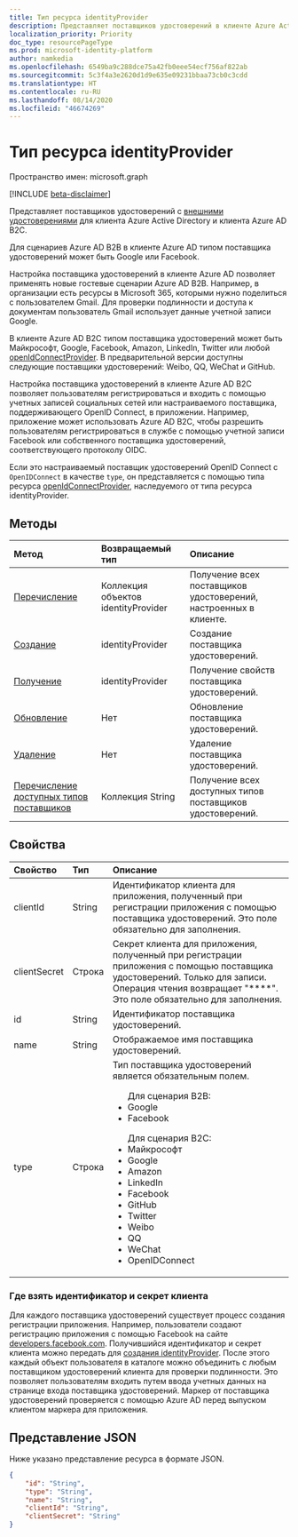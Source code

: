 ```yaml
---
title: Тип ресурса identityProvider
description: Представляет поставщиков удостоверений в клиенте Azure Active Directory и клиенте Azure AD B2C.
localization_priority: Priority
doc_type: resourcePageType
ms.prod: microsoft-identity-platform
author: namkedia
ms.openlocfilehash: 6549ba9c288dce75a42fb0eee54ecf756af822ab
ms.sourcegitcommit: 5c3f4a3e2620d1d9e635e09231bbaa73cb0c3cdd
ms.translationtype: HT
ms.contentlocale: ru-RU
ms.lasthandoff: 08/14/2020
ms.locfileid: "46674269"
---
```

# <a name="identityprovider-resource-type"></a>Тип ресурса identityProvider

Пространство имен: microsoft.graph

[!INCLUDE [beta-disclaimer](../../includes/beta-disclaimer.md)]

Представляет поставщиков удостоверений с [внешними удостоверениями](https://docs.microsoft.com/azure/active-directory/external-identities/) для клиента Azure Active Directory и клиента Azure AD B2C.

Для сценариев Azure AD B2B в клиенте Azure AD типом поставщика удостоверений может быть Google или Facebook.

Настройка поставщика удостоверений в клиенте Azure AD позволяет применять новые гостевые сценарии Azure AD B2B. Например, в организации есть ресурсы в Microsoft 365, которыми нужно поделиться с пользователем Gmail. Для проверки подлинности и доступа к документам пользователь Gmail использует данные учетной записи Google.

В клиенте Azure AD B2C типом поставщика удостоверений может быть Майкрософт, Google, Facebook, Amazon, LinkedIn, Twitter или любой [openIdConnectProvider](../resources/openidconnectprovider.md). В предварительной версии доступны следующие поставщики удостоверений: Weibo, QQ, WeChat и GitHub.

Настройка поставщика удостоверений в клиенте Azure AD B2C позволяет пользователям регистрироваться и входить с помощью учетных записей социальных сетей или настраиваемого поставщика, поддерживающего OpenID Connect, в приложении. Например, приложение может использовать Azure AD B2C, чтобы разрешить пользователям регистрироваться в службе с помощью учетной записи Facebook или собственного поставщика удостоверений, соответствующего протоколу OIDC.


Если это настраиваемый поставщик удостоверений OpenID Connect с `OpenIDConnect` в качестве `type`, он представляется с помощью типа ресурса [openIdConnectProvider](../resources/openidconnectprovider.md), наследуемого от типа ресурса identityProvider. 

## <a name="methods"></a>Методы

| Метод       | Возвращаемый тип  |Описание|
|:---------------|:--------|:----------|
|[Перечисление](../api/identityprovider-list.md)|Коллекция объектов identityProvider|Получение всех поставщиков удостоверений, настроенных в клиенте.|
|[Создание](../api/identityprovider-post-identityproviders.md)|identityProvider|Создание поставщика удостоверений.|
|[Получение](../api/identityprovider-get.md) |identityProvider|Получение свойств поставщика удостоверений.|
|[Обновление](../api/identityprovider-update.md)|Нет|Обновление поставщика удостоверений.|
|[Удаление](../api/identityprovider-delete.md)|Нет|Удаление поставщика удостоверений.|
|[Перечисление доступных типов поставщиков](../api/identityprovider-list-availableprovidertypes.md)|Коллекция String|Получение всех доступных типов поставщиков удостоверений.|

## <a name="properties"></a>Свойства

|Свойство|Тип|Описание|
|:---------------|:--------|:----------|
|clientId|String|Идентификатор клиента для приложения, полученный при регистрации приложения с помощью поставщика удостоверений. Это поле обязательно для заполнения.|
|clientSecret|Строка|Секрет клиента для приложения, полученный при регистрации приложения с помощью поставщика удостоверений. Только для записи. Операция чтения возвращает "\*\*\*\*". Это поле обязательно для заполнения.|
|id|String|Идентификатор поставщика удостоверений.|
|name|String|Отображаемое имя поставщика удостоверений.|
|type|Строка|Тип поставщика удостоверений является обязательным полем.<ul>Для сценария B2B:<li/>Google<li/>Facebook</ul><ul>Для сценария B2C:<li/>Майкрософт<li/>Google<li/>Amazon<li/>LinkedIn<li/>Facebook<li/>GitHub<li/>Twitter<li/>Weibo<li/>QQ<li/>WeChat<li/>OpenIDConnect</ul>|

### <a name="where-to-get-the-client-id-and-secret"></a>Где взять идентификатор и секрет клиента

Для каждого поставщика удостоверений существует процесс создания регистрации приложения. Например, пользователи создают регистрацию приложения с помощью Facebook на сайте [developers.facebook.com](https://developers.facebook.com/). Получившийся идентификатор и секрет клиента можно передать для [создания identityProvider](../api/identityprovider-post-identityproviders.md). После этого каждый объект пользователя в каталоге можно объединить с любым поставщиком удостоверений клиента для проверки подлинности. Это позволяет пользователям входить путем ввода учетных данных на странице входа поставщика удостоверений. Маркер от поставщика удостоверений проверяется с помощью Azure AD перед выпуском клиентом маркера для приложения.

## <a name="json-representation"></a>Представление JSON

Ниже указано представление ресурса в формате JSON.

<!-- {
  "blockType": "resource",
  "@odata.type": "microsoft.graph.IdentityProvider"
} -->

```json
{
    "id": "String",
    "type": "String",
    "name": "String",
    "clientId": "String",
    "clientSecret": "String"
}
```

